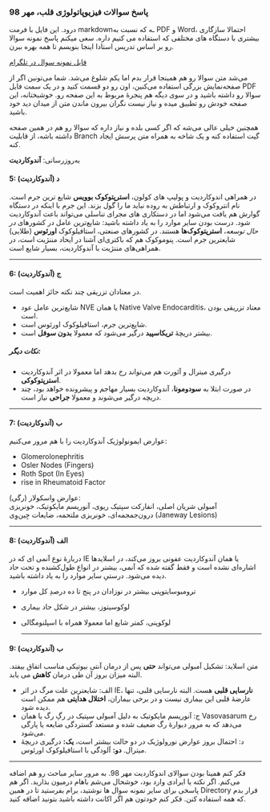 ### پاسخ سوالات فیزیوپاتولوژی قلب، مهر 98
درود. این فایل با فرمت markdownـه که نسبت به PDF و Word، احتمالا سازگاری بیشتری با دستگاه های مختلفی که استفاده می کنیم داره. سعی میکنم پاسخ نمونه سوالا رو بر اساس تدریس استادا اینجا بنویسم تا همه بهره ببرن.

[فایل نمونه سوال در تلگرام](https://t.me/Darsi_mehr99/3694)

می‌شد متن سوالا رو هم همینجا قرار بدم اما یکم شلوغ می‌شد. شما می‌تونین اگر از صفحه‌نمایش بزرگی استفاده می‌کنین، اون رو دو قسمت کنید و در یک سمت فایل PDF سوالا رو داشته باشید و در سوی دیگه هم پنجرۀ مربوط به این صفحه رو. خوشبختانه، این صفحه خودش رو تطبیق میده و نیاز نیست نگران بیرون ماندن متن از میدان دید خود باشید.

همچنین خیلی عالی می‌شه که اگر کسی بلده و نیاز داره که سوالا رو هم در همین صفحه داشته باشه، از قابلیت Branch گیت استفاده کنه و یک شاخه به همراه متن پرسش ایجاد کنه.


به‌روز‌رسانی: **آندوکاردیت**


#### 5: د (آندوکاردیت)
در همراهی اندوکاردیت و پولیپ های کولون، **استرپتوکوک بوویس** شایع ترین جرم است. نام انتروکوک و ارتباطش به روده نباید ما را گول بزند. این جرم با اینکه در دستگاه گوارش هم یافت می‌شود اما در دستکاری های مجرای تناسلی می‌تواند باعث آندوکاردیت شود.
درست بودن سایر موارد را به یاد داشته باشید:
شایع‌ترین عامل در کشورهای _در حال توسعه_، **استرپتوکوک‌ها** هستند. در کشورهای صنعتی، استافیلوکوک **اورئوس** (طلایی) شایعترین جرم است. پنوموکوک هم که باکتری‌ای آشنا در ایحاد مننژیت است، در همراهی‌های مننژیت با آندوکاردیت، بسیار شایع است.

---
#### 6: ج (آندوکاردیت)
در معتادان تزریقی چند نکته حائز اهمیت است.
- شایع‌ترین عامل عود NVE یا همان Native Valve Endocarditis، معتاد تزریقی بودن است.
- شایع‌ترین جرم، استافیلوکوک اورئوس است.
- بیشتر دریچۀ **تریکاسپید** درگیر می‌شود که معمولا **بدون سوفل** است.
##### نکات دیگر:
- درگیری میترال و آئورت هم می‌تواند رخ بدهد اما معمولا در اثر آندوکاردیت **استرپتوکوکی**.
- در صورت ابتلا به **سودومونا**، آندوکاردیت بسیار مهاجم و پیشرونده خواهد بود، چند دریچه درگیر می‌شوند و معمولا **جراحی** نیاز است.

---


#### 7: ب (آندوکاردیت)
عوارض ایمونولوژیک آندوکاردیت را با هم مرور می‌کنیم:  
- Glomerolonephritis
- Osler Nodes (Fingers)
- Roth Spot (In Eyes)
- rise in Rheumatoid Factor  

عوارض واسکولار (رگی):  
آمبولی شریان اصلی، انفارکت سپتیک ریوی، آنوریسم مایکوتیک، خونریزی درون‌جمجمه‌ای، خونریزی ملتحمه، ضایعات جِین‌وِی (Janeway Lesions)

---

#### 8: الف (آندوکاردیت)
دربارۀ نوع آنمی ای که در IE یا همان آندوکاردیت عفونی بروز می‌کند، در اسلایدها اشاره‌ای نشده است و فقط گفته شده که آنمی، بیشتر در انواع طول‌کشنده و تحت حاد دیده می‌شود. درستیِ سایر موارد را به یاد داشته باشید.
- ترومبوسایتوپنی بیشتر در نوزادان در پنج تا ده درصدِ کل موارد
- لوکوسیتوز، بیشتر در شکل حاد بیماری
- لوکوپنی، کمتر شایع اما معمولا همراه با اسپلنومگالی

  ---

#### 9: ب (آندوکاردیت)
متن اسلاید: تشکیل آمبولی می‌تواند **حتی** پس از درمان آنتی بیوتیکی مناسب اتفاق بیفتد. البته میزان بروز آن طی درمان **کاهش** می یابد.
- الف: شایعترین علت مرگ در اثر IE، **نارسایی قلبی** هست. البته نارسایی قلبی، تنها عارضۀ قلبی این بیماری نیست و در برخی بیماران، **اختلال هدایتی** هم ممکن است دیده شود.
- ج: آنوریسم مایکوتیک به دلیل آمبولی سپتیک در رگِ رگ یا همان Vasovasarum رخ می‌دهد که به مرور دیوارۀ رگ ضعیف شده و مستعد گستردگی ضایعه یا پارگی می‌شود.
- د: احتمال بروز عوارض نورولوژیک در دو حالت بیشتر است، **یک:** درگیری دریچۀ میترال. **دو:** آلودگی با استافیلوکوک اورئوس.
---
فکر کنم همینا بودن سوالای اندوکاردیت مهر 98. به مرور سایر مباحث رو هم اضافه می‌کنم. اگر نکته یا ایرادی وارد بود، خوشحال می‌شم باهام درمیون بذارید. اگر هم پاسخی برای سایر نمونه سوال ها نوشتید، برام بفرستید تا در همین Directory قرار بدم که همه استفاده کنن. فکر کنم خودتون هم اگر اکانت داشته باشید بتونید اضافه کنید.


